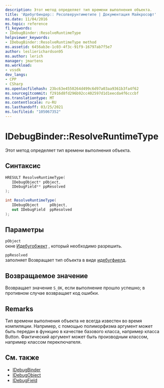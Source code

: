 ```yaml
---
description: Этот метод определяет тип времени выполнения объекта.
title: 'Идебугбиндер:: Ресолверунтиметипе | Документация Майкрософт'
ms.date: 11/04/2016
ms.topic: reference
f1_keywords:
- IDebugBinder::ResolveRuntimeType
helpviewer_keywords:
- IDebugBinder::ResolveRuntimeType method
ms.assetid: 6456ab3e-1c03-4f3c-91f9-16797ab7f5e7
author: leslierichardson95
ms.author: lerich
manager: jmartens
ms.workload:
- vssdk
dev_langs:
- CPP
- CSharp
ms.openlocfilehash: 23bc63e4550264d499c6d97a03aa9361b3fa4f62
ms.sourcegitcommit: f2916d8fd296b92cc402597d1d1eecda4f6cccbf
ms.translationtype: MT
ms.contentlocale: ru-RU
ms.lasthandoff: 03/25/2021
ms.locfileid: "105067352"
---
```

# <a name="idebugbinderresolveruntimetype"></a>IDebugBinder::ResolveRuntimeType
Этот метод определяет тип времени выполнения объекта.

## <a name="syntax"></a>Синтаксис

```cpp
HRESULT ResolveRuntimeType( 
   IDebugObject* pObject,
   IDebugField** ppResolved
);
```

```csharp
int ResolveRuntimeType(
   IDebugObject     pObject,
   out IDebugField  ppResolved
);
```

## <a name="parameters"></a>Параметры
`pObject`\
окне [Идебугобжект](../../../extensibility/debugger/reference/idebugobject.md) , который необходимо разрешить.

`ppResolved`\
заполняет Возвращает тип объекта в виде [идебугфиелд](../../../extensibility/debugger/reference/idebugfield.md).

## <a name="return-value"></a>Возвращаемое значение
 Возвращает значение `S_OK`, если выполнение прошло успешно; в противном случае возвращает код ошибки.

## <a name="remarks"></a>Remarks
 Тип времени выполнения объекта не всегда известен во время компиляции. Например, с помощью полиморфизма аргумент может быть передан в функцию в качестве базового класса, например класса Button. Фактический аргумент может быть производным классом, например классом переключателя.

## <a name="see-also"></a>См. также
- [IDebugBinder](../../../extensibility/debugger/reference/idebugbinder.md)
- [IDebugObject](../../../extensibility/debugger/reference/idebugobject.md)
- [IDebugField](../../../extensibility/debugger/reference/idebugfield.md)
